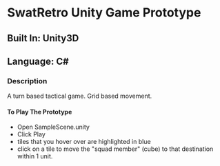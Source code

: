 # SwatRetro Unity Game Prototype
## Built In: Unity3D
## Language: C#

### Description
A turn based tactical game.  Grid based movement.

#### To Play The Prototype
- Open SampleScene.unity
- Click Play
- tiles that you hover over are highlighted in blue
- click on a tile to move the "squad member" (cube) to that destination within 1 unit.
